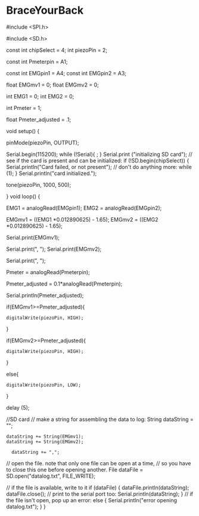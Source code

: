 # BraceYourBack
#include <SPI.h>

#include <SD.h>

const int chipSelect = 4;
int piezoPin = 2; 

const int Pmeterpin = A1; 

const int EMGpin1 = A4; 
const int EMGpin2 = A3; 

float EMGmv1 = 0; 
float EMGmv2 = 0; 

int EMG1 = 0; 
int EMG2 = 0;

int Pmeter = 1; 

float Pmeter_adjusted = .1; 

void setup() { 

  pinMode(piezoPin, OUTPUT); 

  Serial.begin(115200); 
  while (!Serial){
    ;
  }
  Serial.print ("initializing SD card");
  // see if the card is present and can be initialized:
  if (!SD.begin(chipSelect)) {
    Serial.println("Card failed, or not present");
    // don't do anything more:
    while (1);
  }
  Serial.println("card initialized.");
  
  tone(piezoPin, 1000, 500);

} 
void loop() {

EMG1 = analogRead(EMGpin1); 
EMG2 = analogRead(EMGpin2); 

  EMGmv1 = ((EMG1 *0.012890625) - 1.65); 
  EMGmv2 = ((EMG2 *0.012890625) - 1.65); 

  Serial.print(EMGmv1); 

  Serial.print(", "); 
  Serial.print(EMGmv2); 

  Serial.print(", "); 


  Pmeter = analogRead(Pmeterpin); 

  Pmeter_adjusted = 0.1*analogRead(Pmeterpin); 

  Serial.println(Pmeter_adjusted); 

  if(EMGmv1>=Pmeter_adjusted){ 

    digitalWrite(piezoPin, HIGH); 
  }
  
  if(EMGmv2>=Pmeter_adjusted){ 

    digitalWrite(piezoPin, HIGH); 

  }

  else{ 

    digitalWrite(piezoPin, LOW); 

  } 

delay (5); 

//SD card
// make a string for assembling the data to log:
  String dataString = "";

  
    dataString += String(EMGmv1);
    dataString += String(EMGmv2);
   
      dataString += ",";
   

  // open the file. note that only one file can be open at a time,
  // so you have to close this one before opening another.
  File dataFile = SD.open("datalog.txt", FILE_WRITE);

  // if the file is available, write to it
  if (dataFile) {
    dataFile.println(dataString);
    dataFile.close();
    // print to the serial port too:
    Serial.println(dataString);
  }
  // if the file isn't open, pop up an error:
  else {
    Serial.println("error opening datalog.txt");
  } 
}

 
 
